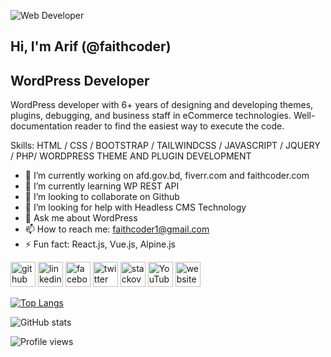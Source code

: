 ![Web Developer](https://scontent.fdac157-1.fna.fbcdn.net/v/t39.30808-6/313975651_10229375316071104_4553891499782346467_n.png?_nc_cat=101&ccb=1-7&_nc_sid=e3f864&_nc_eui2=AeHTMPtvA2MhBqONMqPOMfRglbu3aQ4BgeGVu7dpDgGB4cMLv2luLXsoKOsQjiyY6ks&_nc_ohc=DBcUg7QcUDQAX_jX5tX&tn=nrYf8J5EK0oTcpMN&_nc_ht=scontent.fdac157-1.fna&oh=00_AfAbHbfXvQFA91KLLS8O4F-PSs9vU8hGoUyDc1gpvt9Nqw&oe=6371E499)

## Hi, I'm Arif (@faithcoder)
## WordPress Developer

WordPress developer with 6+ years of designing and developing themes, plugins, debugging, and business staff in eCommerce technologies. Well-documentation reader to find the easiest way to execute the code. 

Skills: HTML / CSS / BOOTSTRAP / TAILWINDCSS / JAVASCRIPT / JQUERY / PHP/ WORDPRESS THEME AND PLUGIN DEVELOPMENT

- 🔭 I’m currently working on afd.gov.bd, fiverr.com and faithcoder.com 
- 🌱 I’m currently learning WP REST API 
- 👯 I’m looking to collaborate on Github 
- 🤔 I’m looking for help with Headless CMS Technology 
- 💬 Ask me about WordPress 
- 📫 How to reach me: faithcoder1@gmail.com 
- ⚡ Fun fact: React.js, Vue.js, Alpine.js 


[<img src='https://cdn.jsdelivr.net/npm/simple-icons@3.0.1/icons/github.svg' alt='github' height='40'>](https://github.com/faithcoder)  [<img src='https://cdn.jsdelivr.net/npm/simple-icons@3.0.1/icons/linkedin.svg' alt='linkedin' height='40'>](https://www.linkedin.com/in/md-abdullah-al-arif-249238a7/)  [<img src='https://cdn.jsdelivr.net/npm/simple-icons@3.0.1/icons/facebook.svg' alt='facebook' height='40'>](https://www.facebook.com/faithcoder)  [<img src='https://cdn.jsdelivr.net/npm/simple-icons@3.0.1/icons/twitter.svg' alt='twitter' height='40'>](https://twitter.com/faithcoder1)  [<img src='https://cdn.jsdelivr.net/npm/simple-icons@3.0.1/icons/stackoverflow.svg' alt='stackoverflow' height='40'>](https://stackoverflow.com/users/faithcoder)  [<img src='https://cdn.jsdelivr.net/npm/simple-icons@3.0.1/icons/youtube.svg' alt='YouTube' height='40'>](https://www.youtube.com/channel/faithcoder1)  [<img src='https://cdn.jsdelivr.net/npm/simple-icons@3.0.1/icons/icloud.svg' alt='website' height='40'>](https://faithcoder.com)  

[![Top Langs](https://github-readme-stats.vercel.app/api/top-langs/?username=faithcoder)](https://github.com/anuraghazra/github-readme-stats)

![GitHub stats](https://github-readme-stats.vercel.app/api?username=faithcoder&show_icons=true)  

![Profile views](https://gpvc.arturio.dev/faithcoder)  
